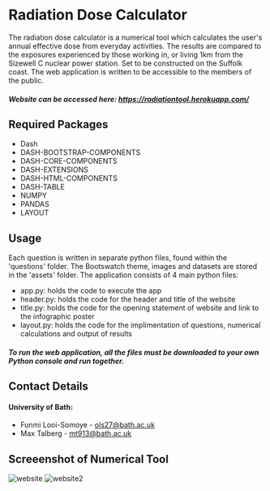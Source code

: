 # Radiation Dose Calculator

The radiation dose calculator is a numerical tool which calculates the user's annual effective dose from everyday activities. The results are compared to the exposures experienced by those working in, or living 1km from the Sizewell C nuclear power station. Set to be constructed on the Suffolk coast. The web application is written to be accessible to the members of the public. 
##### Website can be accessed here: https://radiationtool.herokuapp.com/

## Required Packages
- Dash
- DASH-BOOTSTRAP-COMPONENTS 
- DASH-CORE-COMPONENTS
- DASH-EXTENSIONS
- DASH-HTML-COMPONENTS
- DASH-TABLE
- NUMPY
- PANDAS 
- LAYOUT



## Usage

Each question is written in separate python files, found within the 'questions' folder.
The Bootswatch theme, images and datasets are stored in the 'assets' folder.
The application consists of 4 main python files: 
 - app.py: holds the code to execute the app
 - header.py: holds the code for the header and title of the website
 - title.py:  holds the code for the opening statement of website and link to the infographic poster
 - layout.py: holds the code for the implimentation of questions, numerical calculations and output of results

##### To run the web application, all the files must be downloaded to your own Python console and run together.

 ## Contact Details
 #### University of Bath:
 - Funmi Looi-Somoye - ols27@bath.ac.uk
 - Max Talberg - mt913@bath.ac.uk
 
 ## Screeenshot of Numerical Tool
![website](https://user-images.githubusercontent.com/92322751/160294803-ab0ef7ea-c0b0-4604-b965-ce0063ece8bc.jpg)
![website2](https://user-images.githubusercontent.com/92322751/160294870-dfae4f25-98cd-45b8-9563-feebdbdb21c3.jpg)

